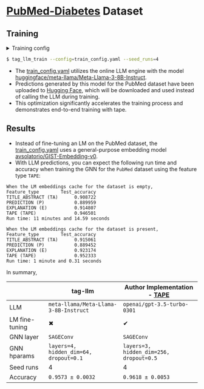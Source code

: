 # [PubMed-Diabetes](https://linqs.org/datasets/#pubmed-diabetes) Dataset

## Training

<details>
<summary>Training config</summary>

```yaml
dataset: PUBMED
feature_type: TAPE
cache_dir: .cache
seed: 42

lm_encoder:
  dataset_name: ${dataset}
  feature_type: ${feature_type}
  model_name_or_path: avsolatorio/GIST-Embedding-v0
  model_library: sentence_transformer
  sentence_transformer_encoder_args:
    batch_size: 100
    show_progress_bar: True
    precision: float32
  cache_dir: ${cache_dir}

llm_online_engine:
  cache_dir: ${cache_dir}
  sampling_kwargs:
    max_tokens: 500 # LLM completion tokens
  model: huggingface/meta-llama/Meta-Llama-3-8B-Instruct

gnn_model:
  conv_layer: SAGEConv # `torch_geometric.nn.conv` layer
  hidden_channels: 64
  num_layers: 4
  dropout: 0.1

gnn_trainer:
  epochs: 500
  early_stopping_patience: 50
  lr: 0.0031622776601683794 # 10**-2.5
  weight_decay: 0.00001 # 10**-5
```
</details>

```bash
$ tag_llm_train --config=train_config.yaml --seed_runs=4
```

- The [train_config.yaml](./train_config.yaml) utilizes the online LLM engine with the model [huggingface/meta-llama/Meta-Llama-3-8B-Instruct](https://huggingface.co/meta-llama/Meta-Llama-3-8B-Instruct).
- Predictions generated by this model for the PubMed dataset have been uploaded to [Hugging Face](https://huggingface.co/datasets/devanshamin/PubMedDiabetes-LLM-Predictions), which will be downloaded and used instead of calling the LLM during training.
- This optimization significantly accelerates the training process and demonstrates end-to-end training with tape.

## Results

- Instead of fine-tuning an LM on the PubMed dataset, the [train_config.yaml](./train_config.yaml) uses a general-purpose embedding model [avsolatorio/GIST-Embedding-v0](https://huggingface.co/avsolatorio/GIST-Embedding-v0).
- With LLM predictions, you can expect the following run time and accuracy when training the GNN for the `PubMed` dataset using the feature type `TAPE`:

```text
When the LM embeddings cache for the dataset is empty,
Feature_type        Test_accuracy
TITLE_ABSTRACT (TA)      0.908722
PREDICTION (P)           0.889959
EXPLANATION (E)          0.914807
TAPE (TAPE)              0.946501
Run time: 11 minutes and 14.59 seconds

When the LM embeddings cache for the dataset is present,
Feature_type        Test_accuracy
TITLE_ABSTRACT (TA)      0.915061
PREDICTION (P)           0.889452
EXPLANATION (E)          0.923174
TAPE (TAPE)              0.952333
Run time: 1 minute and 0.31 seconds
```

In summary,

| | tag-llm | Author Implementation - [TAPE](https://github.com/XiaoxinHe/TAPE) |
| -- | -- | -- |
| LLM  | `meta-llama/Meta-Llama-3-8B-Instruct` | `openai/gpt-3.5-turbo-0301` |
| LM fine-tuning | ✖ | ✔ |
| GNN layer | `SAGEConv` | `SAGEConv` |
| GNN hparams | `layers=4, hidden_dim=64, dropout=0.1` | `layers=3, hidden_dim=256, dropout=0.5` |
| Seed runs | 4 | 4 |
| Accuracy | `0.9573 ± 0.0032` | `0.9618 ± 0.0053` |
